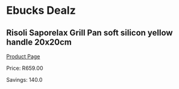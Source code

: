 
# Ebucks Dealz
## Risoli Saporelax Grill Pan soft silicon yellow handle 20x20cm
[Product Page](https://www.ebucks.com/web/shop/productSelected.do?prodId=1162570384&catId=704983235)

Price: R659.00

Savings: 140.0


	